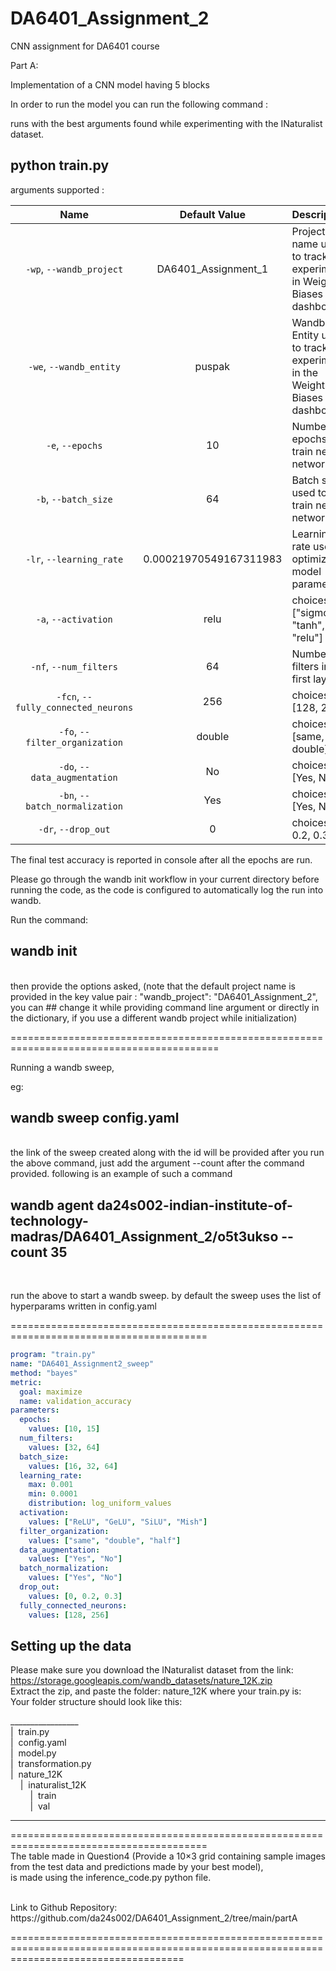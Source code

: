 # DA6401_Assignment_2
CNN assignment for DA6401 course

Part A:

Implementation of a CNN model having 5 blocks

In order to run the model you can run the following command :

runs with the best arguments found while experimenting with the INaturalist dataset.<br>
## python train.py 

arguments supported :

| Name | Default Value | Description |
| :---: | :-------------: | :----------- |
| `-wp`, `--wandb_project` | DA6401_Assignment_1 | Project name used to track experiments in Weights & Biases dashboard |
| `-we`, `--wandb_entity` | puspak  | Wandb Entity used to track experiments in the Weights & Biases dashboard. |
| `-e`, `--epochs` | 10 |  Number of epochs to train neural network.|
| `-b`, `--batch_size` | 64 | Batch size used to train neural network. | 
| `-lr`, `--learning_rate` | 0.00021970549167311983 | Learning rate used to optimize model parameters | 
| `-a`, `--activation` | relu | choices:  ["sigmoid", "tanh", "relu"] |
| `-nf`, `--num_filters` | 64 | Number of filters in the first layer |
| `-fcn`, `--fully_connected_neurons` | 256 | choices: [128, 256] |
| `-fo`, `--filter_organization` | double | choices: [same, half, double] |
| `-do`, `--data_augmentation` | No | choices: [Yes, No] |
| `-bn`, `--batch_normalization` | Yes | choices: [Yes, No] |
| `-dr`, `--drop_out` | 0 | choices: [0, 0.2, 0.3] |

The final test accuracy is reported in console after all the epochs are run.

Please go through the wandb init workflow in your current directory before running the code, as the code is configured to automatically log the run into wandb.

Run the command:
## wandb init

<br>
then provide the options asked, (note that the default project name is provided in the key value pair : "wandb_project": "DA6401_Assignment_2", you can ## change it while providing command line argument or directly in the dictionary, if you use a different wandb project while initialization)

==========================================================================================

Running a wandb sweep,

eg:

## wandb sweep config.yaml
<br>
the link of the sweep created along with the id will be provided after you run the above command, just add the argument --count after the command provided. following is an example of such a command
<br>

## wandb agent da24s002-indian-institute-of-technology-madras/DA6401_Assignment_2/o5t3ukso --count 35
<br>

run the above to start a wandb sweep.
by default the sweep uses the list of hyperparams written in config.yaml


========================================================================================
```yaml
program: "train.py"
name: "DA6401_Assignment2_sweep"
method: "bayes"
metric:
  goal: maximize
  name: validation_accuracy
parameters:
  epochs:
    values: [10, 15]
  num_filters:
    values: [32, 64]
  batch_size:
    values: [16, 32, 64]
  learning_rate: 
    max: 0.001
    min: 0.0001
    distribution: log_uniform_values
  activation:
    values: ["ReLU", "GeLU", "SiLU", "Mish"]
  filter_organization:
    values: ["same", "double", "half"]
  data_augmentation:
    values: ["Yes", "No"]
  batch_normalization:
    values: ["Yes", "No"]
  drop_out:
    values: [0, 0.2, 0.3]
  fully_connected_neurons:
    values: [128, 256]
```
## Setting up the data  <br>
Please make sure you download the INaturalist dataset from the link: https://storage.googleapis.com/wandb_datasets/nature_12K.zip <br>
Extract the zip, and paste the folder: nature_12K where your train.py is:<br>
Your folder structure should look like this: <br>

_________________<br>
|&nbsp;&nbsp;train.py<br>
|&nbsp;&nbsp;config.yaml<br>
|&nbsp;&nbsp;model.py<br>
|&nbsp;&nbsp;transformation.py<br>
|&nbsp;&nbsp;nature_12K<br>
&nbsp;&nbsp;&nbsp;&nbsp;|&nbsp;&nbsp;inaturalist_12K<br>
&nbsp;&nbsp;&nbsp;&nbsp;&nbsp;&nbsp;&nbsp;&nbsp;|&nbsp;&nbsp;train<br>
&nbsp;&nbsp;&nbsp;&nbsp;&nbsp;&nbsp;&nbsp;&nbsp;|&nbsp;&nbsp;val<br>
_________________


========================================================================================<br>
The table made in Question4 (Provide a 10×3 grid containing sample images from the test data and predictions made by your best model),<br>
is made using the inference_code.py python file.<br>

<br>
Link to Github Repository:<br>
https://github.com/da24s002/DA6401_Assignment_2/tree/main/partA<br>

==========================================================================================================================================<br>

